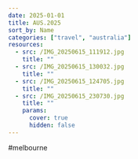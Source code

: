 ```yaml
---
date: 2025-01-01
title: AUS.2025
sort_by: Name
categories: ["travel", "australia"]
resources:
  - src: /IMG_20250615_111912.jpg
    title: ""
  - src: /IMG_20250615_130032.jpg
    title: ""
  - src: /IMG_20250615_124705.jpg
    title: ""
  - src: /IMG_20250615_230730.jpg
    title: ""
    params:
      cover: true
      hidden: false
---
```


#melbourne